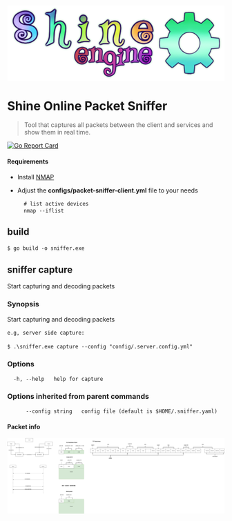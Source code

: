 ![](../tools/packet-sniffer/shine.png)
# Shine Online Packet Sniffer

> Tool that captures all packets between the client and services and show them in real time.
>
>
 [![Go Report Card](https://goreportcard.com/badge/github.com/shine-o/shine.engine.packet-sniffer)](https://goreportcard.com/report/github.com/shine-o/shine.engine.packet-sniffer)
 


#### Requirements

- Install [NMAP](https://nmap.org/download.html)
- Adjust the **configs/packet-sniffer-client.yml** file to your needs

    
        # list active devices
        nmap --iflist

## build

 ``` 
 $ go build -o sniffer.exe
 ```

## sniffer capture

Start capturing and decoding packets

### Synopsis

Start capturing and decoding packets

```
e.g, server side capture:

$ .\sniffer.exe capture --config "config/.server.config.yml"
```

### Options

```
  -h, --help   help for capture
```

### Options inherited from parent commands

```
      --config string   config file (default is $HOME/.sniffer.yaml)
```


#### Packet info


![](packet-flow-draw.png)